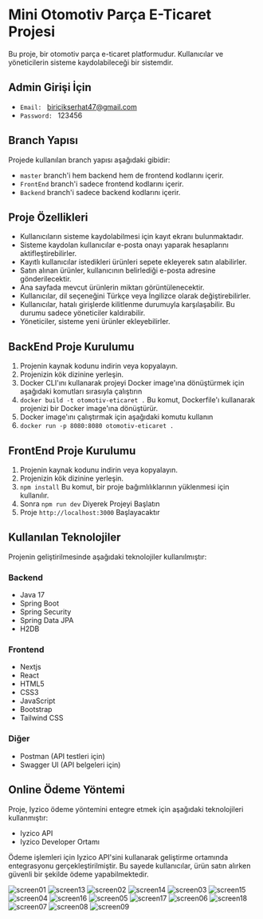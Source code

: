 # Mini Otomotiv Parça E-Ticaret Projesi

Bu proje, bir otomotiv parça e-ticaret platformudur. Kullanıcılar ve yöneticilerin sisteme kaydolabileceği bir sistemdir.


## Admin Girişi İçin
- `Email: ` biricikserhat47@gmail.com
- `Password: ` 123456
## Branch Yapısı

Projede kullanılan branch yapısı aşağıdaki gibidir:

- `master` branch'i hem backend hem de frontend kodlarını içerir.
- `FrontEnd` branch'i sadece frontend kodlarını içerir.
- `Backend` branch'i sadece backend kodlarını içerir.



## Proje Özellikleri

- Kullanıcıların sisteme kaydolabilmesi için kayıt ekranı bulunmaktadır.
- Sisteme kaydolan kullanıcılar e-posta onayı yaparak hesaplarını aktifleştirebilirler.
- Kayıtlı kullanıcılar istedikleri ürünleri sepete ekleyerek satın alabilirler.
- Satın alınan ürünler, kullanıcının belirlediği e-posta adresine gönderilecektir.
- Ana sayfada mevcut ürünlerin miktarı görüntülenecektir.
- Kullanıcılar, dil seçeneğini Türkçe veya İngilizce olarak değiştirebilirler.
- Kullanıcılar, hatalı girişlerde kilitlenme durumuyla karşılaşabilir. Bu durumu sadece yöneticiler kaldırabilir.
- Yöneticiler, sisteme yeni ürünler ekleyebilirler.




## BackEnd Proje Kurulumu
1. Projenin kaynak kodunu indirin veya kopyalayın.
2. Projenizin kök dizinine yerleşin.
3. Docker CLI'ını kullanarak projeyi Docker image'ına dönüştürmek için aşağıdaki komutları sırasıyla çalıştırın
4. ``` docker build -t otomotiv-eticaret . ``` Bu komut, Dockerfile'ı kullanarak projenizi bir Docker image'ına dönüştürür.
5. Docker image'ını çalıştırmak için aşağıdaki komutu kullanın
6. ``` docker run -p 8080:8080 otomotiv-eticaret . ```


## FrontEnd Proje Kurulumu
1. Projenin kaynak kodunu indirin veya kopyalayın.
2. Projenizin kök dizinine yerleşin.
3. ``` npm install ``` Bu komut, bir proje bağımlılıklarının yüklenmesi için kullanılır.
4. Sonra ``` npm run dev ``` Diyerek Projeyi Başlatın
5. Proje ``` http://localhost:3000 ``` Başlayacaktır





## Kullanılan Teknolojiler

Projenin geliştirilmesinde aşağıdaki teknolojiler kullanılmıştır:

### Backend

- Java 17
- Spring Boot
- Spring Security
- Spring Data JPA
- H2DB 

### Frontend

- Nextjs
- React
- HTML5
- CSS3
- JavaScript
- Bootstrap
- Tailwind CSS

### Diğer

- Postman (API testleri için)
- Swagger UI (API belgeleri için)


## Online Ödeme Yöntemi

Proje, Iyzico ödeme yöntemini entegre etmek için aşağıdaki teknolojileri kullanmıştır:

- Iyzico API
- Iyzico Developer Ortamı

Ödeme işlemleri için Iyzico API'sini kullanarak geliştirme ortamında entegrasyonu gerçekleştirilmiştir. Bu sayede kullanıcılar, ürün satın alırken güvenli bir şekilde ödeme yapabilmektedir.


![screen01](https://github.com/Serhatb0/ITG-Java-Hiring-Challenge/assets/77425377/53bd89f8-5eaf-4991-a730-db0c027f9fb9)
![screen13](https://github.com/Serhatb0/ITG-Java-Hiring-Challenge/assets/77425377/e14a3403-29f6-4b36-8342-299aa48cc1dd)
![screen02](https://github.com/Serhatb0/ITG-Java-Hiring-Challenge/assets/77425377/f766e9a3-8a57-4520-b308-eca0c27b92ad)
![screen14](https://github.com/Serhatb0/ITG-Java-Hiring-Challenge/assets/77425377/d17e437a-1663-4c7f-b84c-e16d48905403)
![screen03](https://github.com/Serhatb0/ITG-Java-Hiring-Challenge/assets/77425377/e339dd50-73de-4995-8f7e-667ffc2b7b8d)
![screen15](https://github.com/Serhatb0/ITG-Java-Hiring-Challenge/assets/77425377/11f1a4eb-cd68-4453-a6cd-f91a12f297d1)
![screen04](https://github.com/Serhatb0/ITG-Java-Hiring-Challenge/assets/77425377/f7c8042e-6e27-4f02-a8a5-058229a1be3c)
![screen16](https://github.com/Serhatb0/ITG-Java-Hiring-Challenge/assets/77425377/3968d09b-63c3-4150-a7df-46a02def26ae)
![screen05](https://github.com/Serhatb0/ITG-Java-Hiring-Challenge/assets/77425377/ce1b43f5-2a12-4cb6-a0b9-5cf1c8776f93)
![screen17](https://github.com/Serhatb0/ITG-Java-Hiring-Challenge/assets/77425377/fedca379-ff16-407f-a81f-2f3c8bb3fe13)
![screen06](https://github.com/Serhatb0/ITG-Java-Hiring-Challenge/assets/77425377/13a7551f-f1cf-441a-8db6-4c7a3592c3b0)
![screen18](https://github.com/Serhatb0/ITG-Java-Hiring-Challenge/assets/77425377/e0066773-c9d5-4400-9280-eee7fa7d7e02)
![screen07](https://github.com/Serhatb0/ITG-Java-Hiring-Challenge/assets/77425377/d84278ef-763c-40f3-9b2a-7bab16b011b5)
![screen08](https://github.com/Serhatb0/ITG-Java-Hiring-Challenge/assets/77425377/3c887d83-3696-412a-9d9d-3908eaa324e9)
![screen09](https://github.com/Serhatb0/ITG-Java-Hiring-Challenge/assets/77425377/0d126178-6c8a-421d-8565-c3b28f51e009)


